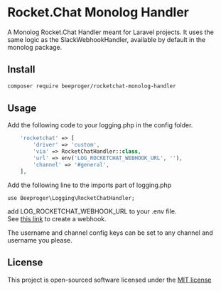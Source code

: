 # Rocket.Chat Monolog Handler
A Monolog Rocket.Chat Handler meant for Laravel projects. 
It uses the same logic as the SlackWebhookHandler, available by default in the monolog package.  

## Install
```bash
composer require beeproger/rocketchat-monolog-handler
```

## Usage
Add the following code to your logging.php in the config folder.  
```php
    'rocketchat' => [
        'driver' => 'custom',
        'via' => RocketChatHandler::class,
        'url' => env('LOG_ROCKETCHAT_WEBHOOK_URL', ''),
        'channel' => '#general',
    ],
```
Add the following line to the imports part of logging.php  
```
use Beeproger\Logging\RocketChatHandler;
```

add LOG_ROCKETCHAT_WEBHOOK_URL to your .env file.  
See [this link](https://rocket.chat/docs/administrator-guides/integrations/) to create a webhook.  

The username and channel config keys can be set to any channel and username you please.

## License

This project is open-sourced software licensed under the [MIT license](http://opensource.org/licenses/MIT)
